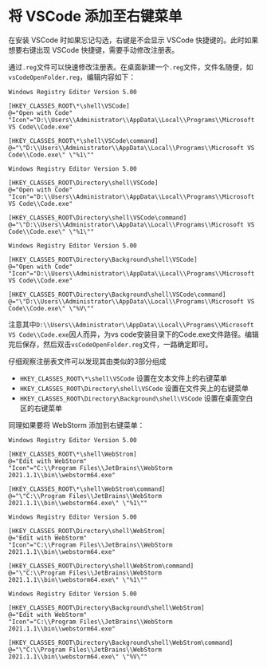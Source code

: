 # 将 VSCode 添加至右键菜单

在安装 VSCode 时如果忘记勾选，右键是不会显示 VSCode 快捷键的。此时如果想要右键出现 VSCode 快捷键，需要手动修改注册表。

通过`.reg`文件可以快速修改注册表。在桌面新建一个`.reg`文件，文件名随便，如`vsCodeOpenFolder.reg`，编辑内容如下：

```shell
Windows Registry Editor Version 5.00

[HKEY_CLASSES_ROOT\*\shell\VSCode]
@="Open with Code"
"Icon"="D:\\Users\\Administrator\\AppData\\Local\\Programs\\Microsoft VS Code\\Code.exe"

[HKEY_CLASSES_ROOT\*\shell\VSCode\command]
@="\"D:\\Users\\Administrator\\AppData\\Local\\Programs\\Microsoft VS Code\\Code.exe\" \"%1\""

Windows Registry Editor Version 5.00

[HKEY_CLASSES_ROOT\Directory\shell\VSCode]
@="Open with Code"
"Icon"="D:\\Users\\Administrator\\AppData\\Local\\Programs\\Microsoft VS Code\\Code.exe"

[HKEY_CLASSES_ROOT\Directory\shell\VSCode\command]
@="\"D:\\Users\\Administrator\\AppData\\Local\\Programs\\Microsoft VS Code\\Code.exe\" \"%1\""

Windows Registry Editor Version 5.00

[HKEY_CLASSES_ROOT\Directory\Background\shell\VSCode]
@="Open with Code"
"Icon"="D:\\Users\\Administrator\\AppData\\Local\\Programs\\Microsoft VS Code\\Code.exe"

[HKEY_CLASSES_ROOT\Directory\Background\shell\VSCode\command]
@="\"D:\\Users\\Administrator\\AppData\\Local\\Programs\\Microsoft VS Code\\Code.exe\" \"%V\""
```

注意其中`D:\\Users\\Administrator\\AppData\\Local\\Programs\\Microsoft VS Code\\Code.exe`因人而异，为vs code安装目录下的Code.exe文件路径。编辑完后保存，然后双击`vsCodeOpenFolder.reg`文件，一路确定即可。

仔细观察注册表文件可以发现其由类似的3部分组成

- `HKEY_CLASSES_ROOT\*\shell\VSCode` 设置在文本文件上的右键菜单
- `HKEY_CLASSES_ROOT\Directory\shell\VSCode` 设置在文件夹上的右键菜单
- `HKEY_CLASSES_ROOT\Directory\Background\shell\VSCode` 设置在桌面空白区的右键菜单

同理如果要将 WebStorm 添加到右键菜单：

```shell
Windows Registry Editor Version 5.00

[HKEY_CLASSES_ROOT\*\shell\WebStrom]
@="Edit with WebStorm"
"Icon"="C:\\Program Files\\JetBrains\\WebStorm 2021.1.1\\bin\\webstorm64.exe"

[HKEY_CLASSES_ROOT\*\shell\WebStrom\command]
@="\"C:\\Program Files\\JetBrains\\WebStorm 2021.1.1\\bin\\webstorm64.exe\" \"%1\""

Windows Registry Editor Version 5.00

[HKEY_CLASSES_ROOT\Directory\shell\WebStrom]
@="Edit with WebStorm"
"Icon"="C:\\Program Files\\JetBrains\\WebStorm 2021.1.1\\bin\\webstorm64.exe"

[HKEY_CLASSES_ROOT\Directory\shell\WebStrom\command]
@="\"C:\\Program Files\\JetBrains\\WebStorm 2021.1.1\\bin\\webstorm64.exe\" \"%1\""

Windows Registry Editor Version 5.00

[HKEY_CLASSES_ROOT\Directory\Background\shell\WebStrom]
@="Edit with WebStorm"
"Icon"="C:\\Program Files\\JetBrains\\WebStorm 2021.1.1\\bin\\webstorm64.exe"

[HKEY_CLASSES_ROOT\Directory\Background\shell\WebStrom\command]
@="\"C:\\Program Files\\JetBrains\\WebStorm 2021.1.1\\bin\\webstorm64.exe\" \"%V\""
```
